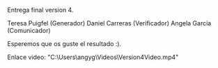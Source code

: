 Entrega final version 4.

Teresa Puigfel (Generador)
Daniel Carreras (Verificador)
Angela Garcia (Comunicador)

Esperemos que os guste el resultado :).

Enlace video:
"C:\Users\angyg\Videos\Version4Video.mp4"
